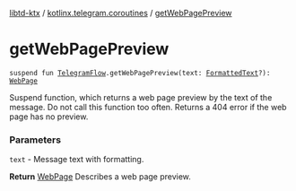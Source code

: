 [libtd-ktx](../index.md) / [kotlinx.telegram.coroutines](index.md) / [getWebPagePreview](./get-web-page-preview.md)

# getWebPagePreview

`suspend fun `[`TelegramFlow`](../kotlinx.telegram.core/-telegram-flow/index.md)`.getWebPagePreview(text: `[`FormattedText`](https://tdlibx.github.io/td/docs/org/drinkless/td/libcore/telegram/TdApi.FormattedText.html)`?): `[`WebPage`](https://tdlibx.github.io/td/docs/org/drinkless/td/libcore/telegram/TdApi.WebPage.html)

Suspend function, which returns a web page preview by the text of the message. Do not call this
function too often. Returns a 404 error if the web page has no preview.

### Parameters

`text` - Message text with formatting.

**Return**
[WebPage](https://tdlibx.github.io/td/docs/org/drinkless/td/libcore/telegram/TdApi.WebPage.html) Describes a web page preview.

